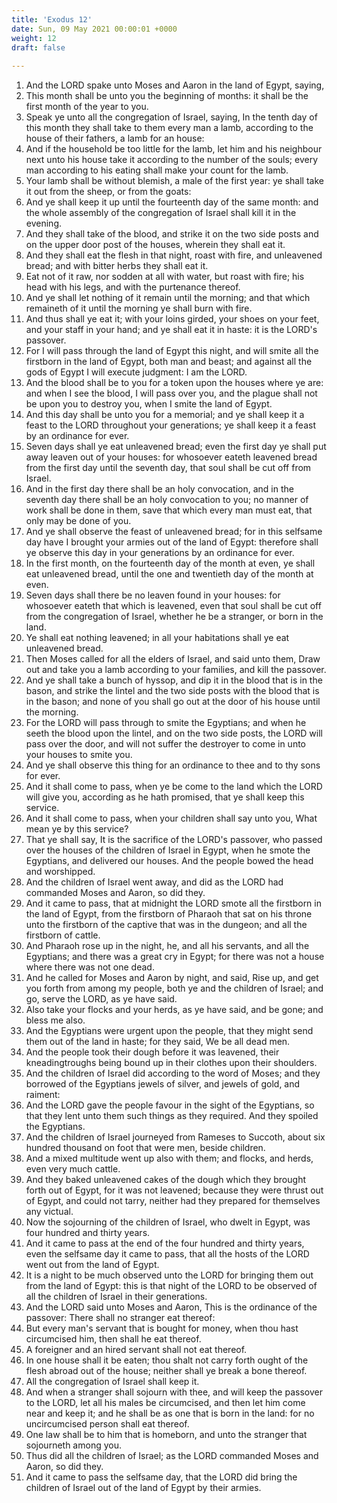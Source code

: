 ```yaml
---
title: 'Exodus 12'
date: Sun, 09 May 2021 00:00:01 +0000
weight: 12
draft: false
  
---
```


1. And the LORD spake unto Moses and Aaron in the land of Egypt, saying,
2. This month shall be unto you the beginning of months: it shall be the first month of the year to you.
3. Speak ye unto all the congregation of Israel, saying, In the tenth day of this month they shall take to them every man a lamb, according to the house of their fathers, a lamb for an house:
4. And if the household be too little for the lamb, let him and his neighbour next unto his house take it according to the number of the souls; every man according to his eating shall make your count for the lamb.
5. Your lamb shall be without blemish, a male of the first year: ye shall take it out from the sheep, or from the goats:
6. And ye shall keep it up until the fourteenth day of the same month: and the whole assembly of the congregation of Israel shall kill it in the evening.
7. And they shall take of the blood, and strike it on the two side posts and on the upper door post of the houses, wherein they shall eat it.
8. And they shall eat the flesh in that night, roast with fire, and unleavened bread; and with bitter herbs they shall eat it.
9. Eat not of it raw, nor sodden at all with water, but roast with fire; his head with his legs, and with the purtenance thereof.
10. And ye shall let nothing of it remain until the morning; and that which remaineth of it until the morning ye shall burn with fire.
11. And thus shall ye eat it; with your loins girded, your shoes on your feet, and your staff in your hand; and ye shall eat it in haste: it is the LORD's passover.
12. For I will pass through the land of Egypt this night, and will smite all the firstborn in the land of Egypt, both man and beast; and against all the gods of Egypt I will execute judgment: I am the LORD.
13. And the blood shall be to you for a token upon the houses where ye are: and when I see the blood, I will pass over you, and the plague shall not be upon you to destroy you, when I smite the land of Egypt.
14. And this day shall be unto you for a memorial; and ye shall keep it a feast to the LORD throughout your generations; ye shall keep it a feast by an ordinance for ever.
15. Seven days shall ye eat unleavened bread; even the first day ye shall put away leaven out of your houses: for whosoever eateth leavened bread from the first day until the seventh day, that soul shall be cut off from Israel.
16. And in the first day there shall be an holy convocation, and in the seventh day there shall be an holy convocation to you; no manner of work shall be done in them, save that which every man must eat, that only may be done of you.
17. And ye shall observe the feast of unleavened bread; for in this selfsame day have I brought your armies out of the land of Egypt: therefore shall ye observe this day in your generations by an ordinance for ever.
18. In the first month, on the fourteenth day of the month at even, ye shall eat unleavened bread, until the one and twentieth day of the month at even.
19. Seven days shall there be no leaven found in your houses: for whosoever eateth that which is leavened, even that soul shall be cut off from the congregation of Israel, whether he be a stranger, or born in the land.
20. Ye shall eat nothing leavened; in all your habitations shall ye eat unleavened bread.
21. Then Moses called for all the elders of Israel, and said unto them, Draw out and take you a lamb according to your families, and kill the passover.
22. And ye shall take a bunch of hyssop, and dip it in the blood that is in the bason, and strike the lintel and the two side posts with the blood that is in the bason; and none of you shall go out at the door of his house until the morning.
23. For the LORD will pass through to smite the Egyptians; and when he seeth the blood upon the lintel, and on the two side posts, the LORD will pass over the door, and will not suffer the destroyer to come in unto your houses to smite you.
24. And ye shall observe this thing for an ordinance to thee and to thy sons for ever.
25. And it shall come to pass, when ye be come to the land which the LORD will give you, according as he hath promised, that ye shall keep this service.
26. And it shall come to pass, when your children shall say unto you, What mean ye by this service?
27. That ye shall say, It is the sacrifice of the LORD's passover, who passed over the houses of the children of Israel in Egypt, when he smote the Egyptians, and delivered our houses. And the people bowed the head and worshipped.
28. And the children of Israel went away, and did as the LORD had commanded Moses and Aaron, so did they.
29. And it came to pass, that at midnight the LORD smote all the firstborn in the land of Egypt, from the firstborn of Pharaoh that sat on his throne unto the firstborn of the captive that was in the dungeon; and all the firstborn of cattle.
30. And Pharaoh rose up in the night, he, and all his servants, and all the Egyptians; and there was a great cry in Egypt; for there was not a house where there was not one dead.
31. And he called for Moses and Aaron by night, and said, Rise up, and get you forth from among my people, both ye and the children of Israel; and go, serve the LORD, as ye have said.
32. Also take your flocks and your herds, as ye have said, and be gone; and bless me also.
33. And the Egyptians were urgent upon the people, that they might send them out of the land in haste; for they said, We be all dead men.
34. And the people took their dough before it was leavened, their kneadingtroughs being bound up in their clothes upon their shoulders.
35. And the children of Israel did according to the word of Moses; and they borrowed of the Egyptians jewels of silver, and jewels of gold, and raiment:
36. And the LORD gave the people favour in the sight of the Egyptians, so that they lent unto them such things as they required. And they spoiled the Egyptians.
37. And the children of Israel journeyed from Rameses to Succoth, about six hundred thousand on foot that were men, beside children.
38. And a mixed multitude went up also with them; and flocks, and herds, even very much cattle.
39. And they baked unleavened cakes of the dough which they brought forth out of Egypt, for it was not leavened; because they were thrust out of Egypt, and could not tarry, neither had they prepared for themselves any victual.
40. Now the sojourning of the children of Israel, who dwelt in Egypt, was four hundred and thirty years.
41. And it came to pass at the end of the four hundred and thirty years, even the selfsame day it came to pass, that all the hosts of the LORD went out from the land of Egypt.
42. It is a night to be much observed unto the LORD for bringing them out from the land of Egypt: this is that night of the LORD to be observed of all the children of Israel in their generations.
43. And the LORD said unto Moses and Aaron, This is the ordinance of the passover: There shall no stranger eat thereof:
44. But every man's servant that is bought for money, when thou hast circumcised him, then shall he eat thereof.
45. A foreigner and an hired servant shall not eat thereof.
46. In one house shall it be eaten; thou shalt not carry forth ought of the flesh abroad out of the house; neither shall ye break a bone thereof.
47. All the congregation of Israel shall keep it.
48. And when a stranger shall sojourn with thee, and will keep the passover to the LORD, let all his males be circumcised, and then let him come near and keep it; and he shall be as one that is born in the land: for no uncircumcised person shall eat thereof.
49. One law shall be to him that is homeborn, and unto the stranger that sojourneth among you.
50. Thus did all the children of Israel; as the LORD commanded Moses and Aaron, so did they.
51. And it came to pass the selfsame day, that the LORD did bring the children of Israel out of the land of Egypt by their armies.
